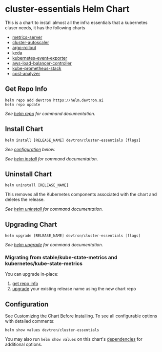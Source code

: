 # cluster-essentials Helm Chart

This is a chart to install almost all the infra essentials that a kubernetes cluser needs, it has the following charts
- [metrics-server](https://github.com/kubernetes-sigs/metrics-server/tree/master/charts/metrics-server)
- [cluster-autoscaler](https://github.com/kubernetes/autoscaler/tree/master/charts/cluster-autoscaler)
- [argo-rollout](https://github.com/devtron-labs/charts/tree/main/charts/rollout)
- [keda](https://github.com/kedacore/charts/tree/master/keda)
- [kubernetes-event-exporter](https://github.com/bitnami/charts/tree/master/bitnami/kubernetes-event-exporter)
- [aws-load-balancer-controller](https://github.com/aws/eks-charts/tree/master/stable/aws-load-balancer-controller)
- [kube-prometheus-stack](https://github.com/devtron-labs/charts/tree/main/charts/kube-prometheus-stack)
- [cost-analyzer](https://github.com/kubecost/cost-analyzer-helm-chart/tree/develop/cost-analyzer)

## Get Repo Info

```console
helm repo add devtron https://helm.devtron.ai
helm repo update
```

_See [helm repo](https://helm.sh/docs/helm/helm_repo/) for command documentation._

## Install Chart

```console
helm install [RELEASE_NAME] devtron/cluster-essentials [flags]
```

_See [configuration](#configuration) below._

_See [helm install](https://helm.sh/docs/helm/helm_install/) for command documentation._

## Uninstall Chart

```console
helm uninstall [RELEASE_NAME]
```

This removes all the Kubernetes components associated with the chart and deletes the release.

_See [helm uninstall](https://helm.sh/docs/helm/helm_uninstall/) for command documentation._

## Upgrading Chart

```console
helm upgrade [RELEASE_NAME] devtron/cluster-essentials [flags]
```

_See [helm upgrade](https://helm.sh/docs/helm/helm_upgrade/) for command documentation._

### Migrating from stable/kube-state-metrics and kubernetes/kube-state-metrics

You can upgrade in-place:

1. [get repo info](#get-repo-info)
1. [upgrade](#upgrading-chart) your existing release name using the new chart repo


## Configuration

See [Customizing the Chart Before Installing](https://helm.sh/docs/intro/using_helm/#customizing-the-chart-before-installing). To see all configurable options with detailed comments:

```console
helm show values devtron/cluster-essentials
```

You may also run `helm show values` on this chart's [dependencies](#dependencies) for additional options.
